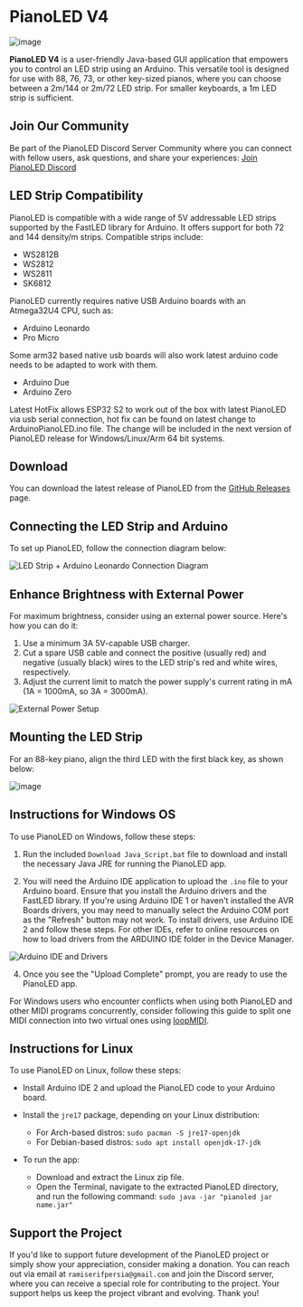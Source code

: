 # PianoLED V4

![image](https://github.com/serifpersia/pianoled-arduino/assets/62844718/6be82e50-68bc-44f8-9b91-7ebf76db0ab8)




**PianoLED V4** is a user-friendly Java-based GUI application that empowers you to control an LED strip using an Arduino. This versatile tool is designed for use with 88, 76, 73, or other key-sized pianos, where you can choose between a 2m/144 or 2m/72 LED strip. For smaller keyboards, a 1m LED strip is sufficient.

## Join Our Community

Be part of the PianoLED Discord Server Community where you can connect with fellow users, ask questions, and share your experiences: [Join PianoLED Discord](https://discord.gg/S6xmuX4Hx5)

## LED Strip Compatibility

PianoLED is compatible with a wide range of 5V addressable LED strips supported by the FastLED library for Arduino. It offers support for both 72 and 144 density/m strips. Compatible strips include:

- WS2812B
- WS2812
- WS2811
- SK6812

PianoLED currently requires native USB Arduino boards with an Atmega32U4 CPU, such as:

- Arduino Leonardo
- Pro Micro

Some arm32 based native usb boards will also work latest arduino code needs to be adapted to work with them.
- Arduino Due
- Arduino Zero

Latest HotFix allows ESP32 S2 to work out of the box with latest PianoLED via usb serial connection, hot fix can be found on latest change to ArduinoPianoLED.ino file.
The change will be included in the next version of PianoLED release for Windows/Linux/Arm 64 bit systems.

## Download

You can download the latest release of PianoLED from the [GitHub Releases](https://github.com/serifpersia/pianoled-arduino/releases) page.

## Connecting the LED Strip and Arduino

To set up PianoLED, follow the connection diagram below:

![LED Strip + Arduino Leonardo Connection Diagram](https://user-images.githubusercontent.com/62844718/221054671-316bdee3-8a36-4753-bfb5-a574059c51ca.png)

## Enhance Brightness with External Power

For maximum brightness, consider using an external power source. Here's how you can do it:

1. Use a minimum 3A 5V-capable USB charger.
2. Cut a spare USB cable and connect the positive (usually red) and negative (usually black) wires to the LED strip's red and white wires, respectively.
3. Adjust the current limit to match the power supply's current rating in mA (1A = 1000mA, so 3A = 3000mA).

![External Power Setup](https://github.com/serifpersia/pianoled-arduino/assets/62844718/767c5a59-e80c-4aa8-97db-f6af03f68f24.png)

## Mounting the LED Strip

For an 88-key piano, align the third LED with the first black key, as shown below:

![image](https://user-images.githubusercontent.com/62844718/235168165-9b97120a-66ed-44f5-a7fb-11cc164cf945.png)

## Instructions for Windows OS

To use PianoLED on Windows, follow these steps:

1. Run the included `Download Java_Script.bat` file to download and install the necessary Java JRE for running the PianoLED app.

2. You will need the Arduino IDE application to upload the `.ino` file to your Arduino board. Ensure that you install the Arduino drivers and the FastLED library. If you're using Arduino IDE 1 or haven't installed the AVR Boards drivers, you may need to manually select the Arduino COM port as the "Refresh" button may not work. To install drivers, use Arduino IDE 2 and follow these steps. For other IDEs, refer to online resources on how to load drivers from the ARDUINO IDE folder in the Device Manager.

![Arduino IDE and Drivers](https://github.com/serifpersia/pianoled-arduino/assets/62844718/67236214-f701-4f23-bba4-663ad9c5babd.png)

4. Once you see the "Upload Complete" prompt, you are ready to use the PianoLED app.

For Windows users who encounter conflicts when using both PianoLED and other MIDI programs concurrently, consider following this guide to split one MIDI connection into two virtual ones using [loopMIDI](https://tristancalderbank.com/2020/08/19/how-to-use-the-same-midi-device-on-windows-across-multiple-programs-at-the-same-time/).

## Instructions for Linux

To use PianoLED on Linux, follow these steps:

- Install Arduino IDE 2 and upload the PianoLED code to your Arduino board.

- Install the `jre17` package, depending on your Linux distribution:

  - For Arch-based distros: `sudo pacman -S jre17-openjdk`
  - For Debian-based distros: `sudo apt install openjdk-17-jdk`

- To run the app:

  - Download and extract the Linux zip file.
  - Open the Terminal, navigate to the extracted PianoLED directory, and run the following command: `sudo java -jar "pianoled jar name.jar"`

## Support the Project

If you'd like to support future development of the PianoLED project or simply show your appreciation, consider making a donation. You can reach out via email at `ramiserifpersia@gmail.com` and join the Discord server, where you can receive a special role for contributing to the project. Your support helps us keep the project vibrant and evolving. Thank you!
